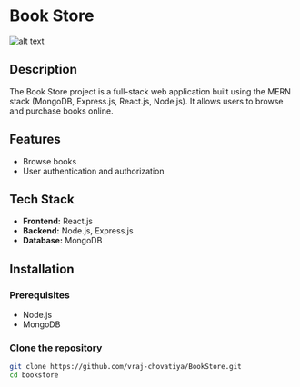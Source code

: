 # Book Store

![alt text](https://i.imgur.com/Ozyv8aw.png)

## Description
The Book Store project is a full-stack web application built using the MERN stack (MongoDB, Express.js, React.js, Node.js). It allows users to browse and purchase books online.

## Features
- Browse books 
- User authentication and authorization 

## Tech Stack
- **Frontend:** React.js
- **Backend:** Node.js, Express.js
- **Database:** MongoDB

## Installation

### Prerequisites
- Node.js
- MongoDB

### Clone the repository
```bash
git clone https://github.com/vraj-chovatiya/BookStore.git
cd bookstore